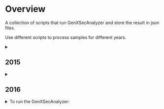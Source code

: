 # Overview
A collection of scripts that run GenXSecAnalyzer and store the result in json files.

Use different scripts to process samples for different years.

<details>
<summary><h2>2015</h2></summary>
  <p>
  <b>Location</b> of the json files: <code>/eos/user/s/sxiaohe/OpenData/MC2015/<em>Section</em>/<em>Subsection</em></code>

  e.g.: <code>/eos/user/s/sxiaohe/OpenData/MC2015/StandardModelPhysics/Drell-Yan</code> for all Standard Model Drell-Yan samples
  </p>

  <p>
  The Section and Subsection names can be found on Open Data Portal http://opendata.cern.ch/search?page=1&size=20&experiment=CMS&subtype=Simulated&type=Dataset&year=2015
  </p>
  <break>
  <p>
  <details>
  <summary> <b>Folder Hierarchy:</b></summary>  
  <ul>
  <li>MC2015/
    <ul>
      <li>StandardModelPhysics/
        <ul>
          <li>Drell-Yan/</li>    
          <li>ElectroWeak/</li>
          <li>MinimumBias/</li>
          <li>QCD/</li>
          <li>TopPhysics/</li>
        </ul>
      </li>
      <li>HiggsPhysics/
        <ul>
          <li>BeyondStandardModel/</li>
          <li>StandardModel/</li>
        </ul>
      </li>
    </ul>
  </li>
  </ul>
  </details>
    
  Under each subfolder, the json files are stored under the name <code><em>sample_name</em>_<em>recid</em>.json</code>.

  (e.g. <code>DYJetsToLL_M-100to200_TuneCUETP8M1_13TeV-amcatnloFXFX-pythia8_16426.json</code>)  
  </p>
  <break>
  <p>
  
  * Finished Section: StandardModelPhysics
  
    * Subsections: Drell-Yan, ElectroWeak, QCD, TopPhysics, MinimumBias
    
  * Section in progress: HiggsPhysics (Low priority)
  </p>

  <details>
  <summary><b>Access the data in the output files:</b></summary>
    Loading the output json files:</b>
    <pre>
      <code>
        import json
        f = open('<em>sample_name_recid</em>.json')
        data = json.load(f)
      </code>
    </pre>
  </details>

  <details>
    <summary><b>To access the full name the dataset:</b></summary>
      <code>data["Dataset"]</code>
      It will return a string in format:
      <code>/DYJetsToLL_M-100to200_TuneCUETP8M1_13TeV-amcatnloFXFX-pythia8/RunIIFall15MiniAODv2-PU25nsData2015v1_76X_mcRun2_asymptotic_v12-v1/MINIAODSIM</code>
  </details>

  <details>
    <summary><b>To access stored values (e.g. total cross section, ...):</b></summary>
      result["<column_name>"] for value
      result["<column_name_err>"] for error
  </details>

  <details>
    <summary><b>Available column names:</b></summary>
      GenXSecAnalyzer gives outputs in 5 possible formats (some information is not available for some datasets).

      Format 1:
      - "totX_beforeMat":"Total cross section before matching (pb)",
      - "totX_beforeMat_err":"(+-) Error of total cross section before matching (pb)",
      - "totX_afterMat":"Total cross section after matching (pb)",
      - "totX_afterMat_err":"(+-) Error of total cross section after matching (pb)",
      - "matchingEff":"Matching efficiency",
      - "matchingEff_err":"(+-) Error of matching efficiency",
      - "filterEff_weights":"Filter efficiency (taking into account weights)",
      - "filterEff_weights_err":"(+-) Error of filter efficiency (taking into account weights)",
      - "filterEff_event":"Filter efficiency (event-level)",
      - "filterEff_event_err":"(+-) Error of filter efficiency (event-level)",
      - "totX_final":"Final cross senction after filter (pb)",
      - "totX_final_err":"(+-) Error of final cross section after filter (pb)",
      - "negWeightFrac":"Final fraction of events with negative weights after filter",
      - "negWeightFrac_err":"(+-) Error of final fraction of events with negative weights after filter",
      - "equivLumi":"Final equivalent lumi for 1M events (1/fb)",
      - "equivLumi_err":"(+-) Error of final equivalent lumi for 1M events (1/fb)"
      
      Format 2:
      - "totX_beforeMat":"Total cross section before matching (pb)",
      - "totX_beforeMat_err":"(+-) Error of total cross section before matching (pb)",
      - "totX_afterMat":"Total cross section after matching (pb)",
      - "totX_afterMat_err":"(+-) Error of total cross section after matching (pb)",
      - "filterEff_weights":"Filter efficiency (taking into account weights)",
      - "filterEff_weights_err":"(+-) Error of filter efficiency (taking into account weights)",
      - "filterEff_event":"Filter efficiency (event-level)",
      - "filterEff_event_err":"(+-) Error of filter efficiency (event-level)",
      - "totX_final":"Final cross senction after filter (pb)",
      - "totX_final_err":"(+-) Error of final cross section after filter (pb)"
      
      Format 3:
      - "totX_beforeFilter":"Total cross section before filter (pb)",
      - "totX_beforeFilter_err":"(+-) Error of total cross section before filter (pb)",
      - "filterEff_weights":"Filter efficiency (taking into account weights)",
      - "filterEff_weights_err":"(+-) Error of filter efficiency (taking into account weights)",
      - "filterEff_event":"Filter efficiency (event-level)",
      - "filterEff_event_err":"(+-) Error of filter efficiency (event-level)",
      - "totX_final":"Final cross senction after filter (pb)",
      - "totX_final_err":"(+-) Error of final cross section after filter (pb)",
      - "negWeightFrac":"Final fraction of events with negative weights after filter",
      - "negWeightFrac_err":"(+-) Error of final fraction of events with negative weights after filter",
      - "equivLumi":"Final equivalent lumi for 1M events (1/fb)",
      - "equivLumi_err":"(+-) Error of final equivalent lumi for 1M events (1/fb)"
      
      Format 4:
      - "totX_beforeFilter":"Total cross section before filter (pb)",
      - "totX_beforeFilter_err":"(+-) Error of total cross section before filter (pb)",
      - "filterEff_weights":"Filter efficiency (taking into account weights)",
      - "filterEff_weights_err":"(+-) Error of filter efficiency (taking into account weights)",
      - "filterEff_event":"Filter efficiency (event-level)",
      - "filterEff_event_err":"(+-) Error of filter efficiency (event-level)",
      - "totX_final":"Final cross senction after filter (pb)",
      - "totX_final_err":"(+-) Error of final cross senction after filter (pb)"
      
      Format 5:
      - "filterEff_weights":"Filter efficiency (taking into account weights)",
      - "filterEff_weights_err":"(+-) Error of filter efficiency (taking into account weights)",
      - "filterEff_event":"Filter efficiency (event-level)",
      - "filterEff_event_err":"(+-) Error of filter efficiency (event-level)",
      - "totX_final":"Final cross senction after filter (pb)",
      - "totX_final_err":"(+-) Error of final cross senction after filter (pb)"
  
  </details>
</details>


<details>
<summary><h2>2016</h2></summary>
Location of the json files: /eos/user/s/sxiaohe/OpenData/MC2016/<Section>/<Subsection>/
</details>





<details>
<summary>To run the GenXSecAnalyzer:</summary>
### Prepare the input filelists for the GenXSecAnalyzer
python makeFileLists.py [physics_process]
<details/>
  
e.g. python makeFileLists.py Drell-Yan
Choose from: Drell-Yan / ElectroWeak / MinimumBias / QCD / TopPhysics

Running this command results .txt files in the fileLists/ folder. Each recid_{id}.txt file contains the address of all the files under that recid.

### Setup the environment (lxplus)
To use slc6 on Singularity (need to execute everytime when you login):
cmssw-el6

To download the CMSSW folder (only need to execute once): (CMSSW_7_6_7 is recommended for MC2015)
cmsrel CMSSW_7_6_7

To setup the CMSSW environment (need to execute everytime when you login):
cd CMSSW_7_6_7/src
cmsenv

##### To run on a single dataset:
./calculateXSectionAndFilterEfficiency.sh -f <list_of_root_files.txt> -s <section_name> -p <subsection_name> -n <maximum_num_of_events> -k <True_to_skipExistingLogFiles/False_to_NOT_skipExistingLogFiles>

e.g.: ./src/calculateXSectionAndFilterEfficiency.sh -f recid_16785.txt -s StandardModelPhysics -p Drell-Yan -n 10000 -k False
Set maximum number of events to -1 to run all the events in each root file
In the example, recid_16785.txt contains a list of root files in the format of "root://eospublic.cern.ch//eos/opendata/".

If you get an error saying "Permisson denied", type "chmod 777 calculateXSectionAndFilterEfficiency.sh" to give the permission to the .sh file first and then rerun the above command.

##### To run all the datasets under a category (Drell-Yan / ElectroWeak / MinimumBias / QCD / TopPhysics):
python src/runRecursive.py <Section> <Subsection>

e.g.: python src/runRecursive.py StandardModel Drell-Yan

If we already have .log files, we can run "python output_to_json.py recid_16785.txt StandardModel Drell-Yan" by itself to get the json files, with the second argument being consistent with the name of the destination directory.

output_to_numpy.py and output_to_csv.py, which coverts the log files into numpy and csv files, have not been updated yet.

#### For numpy outputs (OUTDATED):
To use the output of the GenXSecAnalyzer, we only need to do:
import numpy as np
result = np.load("<dataset_name>.npy")

The output is a 16 column array.
To access the columns:
result["<column_name>"][0] for value
result["<column_name>"][1] for error
e.g. result["totX_final"] gives the value of the final total cross section
     result["totX_final_err"] gives its error

To check all the metadata:
print(result.dtype.metadata)

To check the metadata for a specific column:
print(xsec_arr.dtype.metadata["<column_name>"])
e.g.: print(xsec_arr.dtype.metadata["equivLumi"])

#### Note:
output_to_numpy.py and output_to_csv.py have not been updated to be compatible with the most recent changes.
